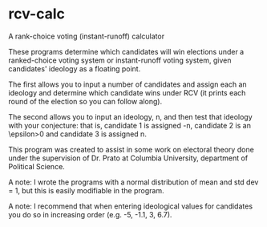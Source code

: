 # rcv-calc
A rank-choice voting (instant-runoff) calculator

These programs determine which candidates will win elections under a ranked-choice voting system or instant-runoff voting system, given candidates' ideology as a floating point.

The first allows you to input a number of candidates and assign each an ideology and determine which candidate wins under RCV (it prints each round of the election so you can follow along). 

The second allows you to input an ideology, n, and then test that ideology with your conjecture: that is, candidate 1 is assigned -n, candidate 2 is an \epsilon>0 and candidate 3 is assigned n. 

This program was created to assist in some work on electoral theory done under the supervision of Dr. Prato at Columbia University, department of Political Science.

A note: I wrote the programs with a normal distribution of mean and std dev = 1, but this is easily modifiable in the program.

A note: I recommend that when entering ideological values for candidates you do so in increasing order (e.g. -5, -1.1, 3, 6.7). 
